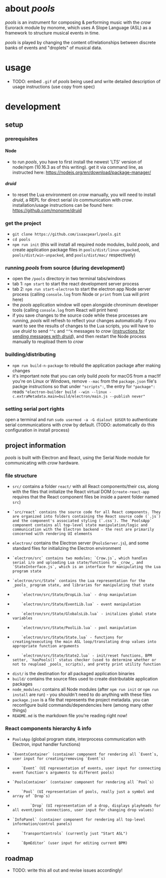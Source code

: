 # about *pools*
*pools* is an instrument for composing & performing music with the *crow* Eurorack module by monome, which uses A Slope Language (ASL) as a framework to structure musical events in time.

*pools* is played by changing the content of/relationships between discrete banks of events and "droplets" of musical data.

# usage
- TODO: embed `.gif` of _pools_ being used and write detailed description of usage instructions (use copy from spec)

# development
## setup
### prerequisites
#### Node
- to run _pools_, you have to first install the newest 'LTS' version of node/npm (10.16.3 as of this writing). get it via command line, as instructed here: https://nodejs.org/en/download/package-manager/

#### *druid*
- to reset the Lua environment on _crow_ manually, you will need to install _druid_, a REPL for direct serial i/o communication with _crow_. installation/usage instructions can be found here: https://github.com/monome/druid 

### get the project
- `git clone https://github.com/isaacpearl/pools.git`
- `cd pools`
- `npm run init` (this will install all required node modules, build _pools_, and create application package files in `pools/dist/linux-unpacked`, `pools/dist/win-unpacked`, and `pools/dist/mac/` respectively)

### running _pools_ from source (during development)
- open the `/pools` directory in two terminal tabs/windows
- tab 1: `npm start` to start the react development server process
- tab 2: `npm run start-electron` to start the electron app Node server process (calling `console.log` from Node or `print` from Lua will print here)
- the _pools_ application window will open alongside chrominum developer tools (calling `console.log` from React will print here)
- if you save changes to the source code while these processes are running, _pools_ will refresh to reflect your changes automatically. if you want to see the results of changes to the Lua scripts, you will have to use _druid_ to send `^^c` and `^^k` messages to _crow_ ([instructions for sending messages with _druid_](https://github.com/monome/druid)), and then restart the Node process manually to reupload them to _crow_

### building/distributing
- `npm run build-n-package` to rebuild the application package after making changes
- it's important note that you can only build _pools_ for macOS from a mac!If you're on Linux or Windows, remove `--mac` from the `package.json` file's packge instructions  so that under `"scripts":`, the entry for `"package":` reads `"electron-builder build --win --linux -c.extraMetadata.main=build/electron/main.js --publish never"`

### setting serial port rights
open a terminal and run `sudo usermod -a -G dialout $USER` to authenticate serial communications with *crow* by default. (TODO: automatically do this configuration in install process) 

## project information 
*pools* is built with Electron and React, using the Serial Node module for communicating with *crow* hardware. 

### file structure
- `src/` contains a folder `react/` with all React components/their css, along with the files that initialize the React virtual DOM (`create-react-app` requires that the React component files be inside a parent folder named `src`) 
-     `src/react` contains the source code for all React components. They are organized into folders containing the React source code (`.js`) and the component's associated styling (`.css`). The `PoolsApp` component contains all top-level state manipulation/logic and communication with the Electron backend - the rest are primarily concerned with rendering UI elements
- `electron/` contains the Electron server (`PoolsServer.js`), and some standard files for initializing the Electron environment
-     `electron/src` contains two modules: `Crow.js`, which handles serial i/o and uploading Lua state/functions to _crow_, and `StateInterface.js`, which is an interface for manipulating the Lua program state
-     `electron/src/State` contains the Lua representation for the _pools_ program state, and libraries for manipulating that state
-         `electron/src/State/DropLib.lua` - drop manipulation
-         `electron/src/State/EventLib.lua` - event manipulation
-         `electron/src/State/GlobalsLib.lua` - initalizes global state variables 
-         `electron/src/State/PoolLib.lua` - pool manipulation
-         `electron/src/State/State.lua` - functions for creating/executing the main ASL loop/translating drop values into appropriate function arguments
-         `electron/src/State/State2.lua` - init/reset functions, BPM setter, `hasPools()` status checker (used to determine whether or not to reupload _pools_ scripts), and pretty print utility function
- `dist/` is the destination for all packaged application binaries
- `build/` contains the source files used to create distributable application packages
- `node_modules/` contains all Node modules (after `npm run init` or `npm run install` are run) - you shouldn't need to do anything with these files
- `package.json` is a file that represents the project metadata. you can reconfigure build commands/dependencies here (among many other things)
- `README.md` is the markdown file you're reading right now!

### React components hierarchy & info
- `PoolsApp` (global program state, interprocess communication with Electron, input handler functions)
-     `EventsContainer` (container component for rendering all `Event`s, user input for creating/removing `Event`s)
-         `Event` (UI representation of events, user input for connecting event function's arguments to different pools)
-     `PoolsContainer` (container component for rendering all `Pool`s)
-         `Pool` (UI representation of pools, really just a symbol and array of `Drop`s)
-             `Drop` (UI representation of a drop, displays playheads for all event/pool connections, user input for changing drop values)
-     `InfoPanel` (container component for rendering all top-level information/control panels)
-         `TransportControls` (currently just "Start ASL")
-         `BpmEditor` (user input for editing current BPM)

## roadmap
- TODO: write this all out and revise issues accordingly!

